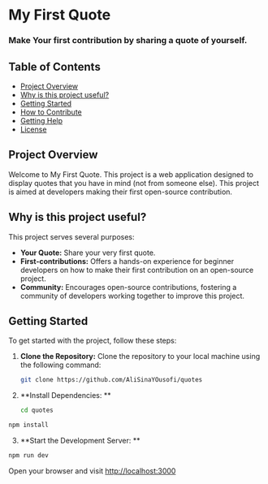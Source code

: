 # My First Quote

### Make Your first contribution by sharing a quote of yourself.

## Table of Contents
- [Project Overview](#project-overview)
- [Why is this project useful?](#why-is-this-project-useful)
- [Getting Started](#getting-started)
- [How to Contribute](#how-to-contribute)
- [Getting Help](#getting-help)
- [License](#license)

## Project Overview
Welcome to My First Quote. 
This project is a web application designed to display quotes that you have in mind (not from someone else). This project is aimed at developers making their first open-source contribution.

## Why is this project useful?
This project serves several purposes:
- **Your Quote:** Share your very first quote.
- **First-contributions:** Offers a hands-on experience for beginner developers on how to make their first contribution on an open-source project.
- **Community:** Encourages open-source contributions, fostering a community of developers working together to improve this project.

## Getting Started
To get started with the project, follow these steps:

1. **Clone the Repository:**
   Clone the repository to your local machine using the following command:
   ```sh
   git clone https://github.com/AliSinaYOusofi/quotes
   ```
2. **Install Dependencies: **
   ```sh
   cd quotes
   ```
  ```sh
  npm install
  ```
3. **Start the Development Server: **
  ```sh
  npm run dev
  ```
Open your browser and visit [http://localhost:3000](http://localhost:3000)


